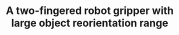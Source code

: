 ---
layout: default
title: A two-fingered robot gripper with large object reorientation range
authors: WG Bircher, AM Dollar, N Rojas
publication: IEEE International Conference on Robotics and Automation (ICRA)
year: 2017
award: Best Paper in Manipulation Finalist
video: <iframe width="230" height="135" src="https://www.youtube.com/embed/7XF7tIYtjAg" frameborder="0" allow="accelerometer; autoplay; clipboard-write; encrypted-media; gyroscope; picture-in-picture" allowfullscreen></iframe>
doi: http://dx.doi.org/XX.XXX/
---